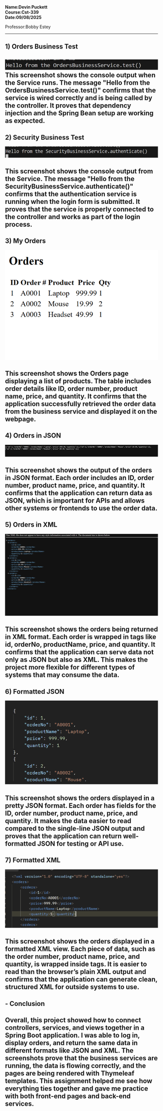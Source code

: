 
**Name:Devin Puckett**  
**Course:Cst-339**  
**Date:09/08/2025** 

Professor:Bobby Estey


---

## 1)  Orders Business Test 
![Build success](orderbusiness.png)
This screenshot shows the console output when the Service runs. The message "Hello from the OrdersBusinessService.test()" confirms that the service is wired correctly and is being called by the controller. It proves that dependency injection and the Spring Bean setup are working as expected.
---

## 2)  Security Business Test
![Build success](securitybusiness.png)

This screenshot shows the console output from the Service. The message "Hello from the SecurityBusinessService.authenticate()" confirms that the authentication service is running when the login form is submitted. It proves that the service is properly connected to the controller and works as part of the login process.
---

## 3) My Orders
![Build success](orders.png)

This screenshot shows the Orders page displaying a list of products. The table includes order details like ID, order number, product name, price, and quantity. It confirms that the application successfully retrieved the order data from the business service and displayed it on the webpage.
---

## 4) Orders in JSON 
![Build success](json.png)

This screenshot shows the output of the orders in JSON format. Each order includes an ID, order number, product name, price, and quantity. It confirms that the application can return data as JSON, which is important for APIs and allows other systems or frontends to use the order data.
---

## 5) Orders in XML
![Build success](xml.png)

This screenshot shows the orders being returned in XML format. Each order is wrapped in tags like id, orderNo, productName, price, and quantity. It confirms that the application can serve data not only as JSON but also as XML. This makes the project more flexible for different types of systems that may consume the data.
---

## 6) Formatted JSON
![Build success](json2.png)

This screenshot shows the orders displayed in a pretty JSON format. Each order has fields for the ID, order number, product name, price, and quantity. It makes the data easier to read compared to the single-line JSON output and proves that the application can return well-formatted JSON for testing or API use.
---

## 7) Formatted XML 
![Build success](xml2.png)

This screenshot shows the orders displayed in a formatted XML view. Each piece of data, such as the order number, product name, price, and quantity, is wrapped inside tags. It is easier to read than the browser’s plain XML output and confirms that the application can generate clean, structured XML for outside systems to use.
---

## - Conclusion
Overall, this project showed how to connect controllers, services, and views together in a Spring Boot application. I was able to log in, display orders, and return the same data in different formats like JSON and XML. The screenshots prove that the business services are running, the data is flowing correctly, and the pages are being rendered with Thymeleaf templates. This assignment helped me see how everything ties together and gave me practice with both front-end pages and back-end services.
---
